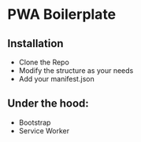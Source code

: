 # PWA Boilerplate

## Installation

- Clone the Repo
- Modify the structure as your needs
- Add your manifest.json

## Under the hood:
- Bootstrap
- Service Worker